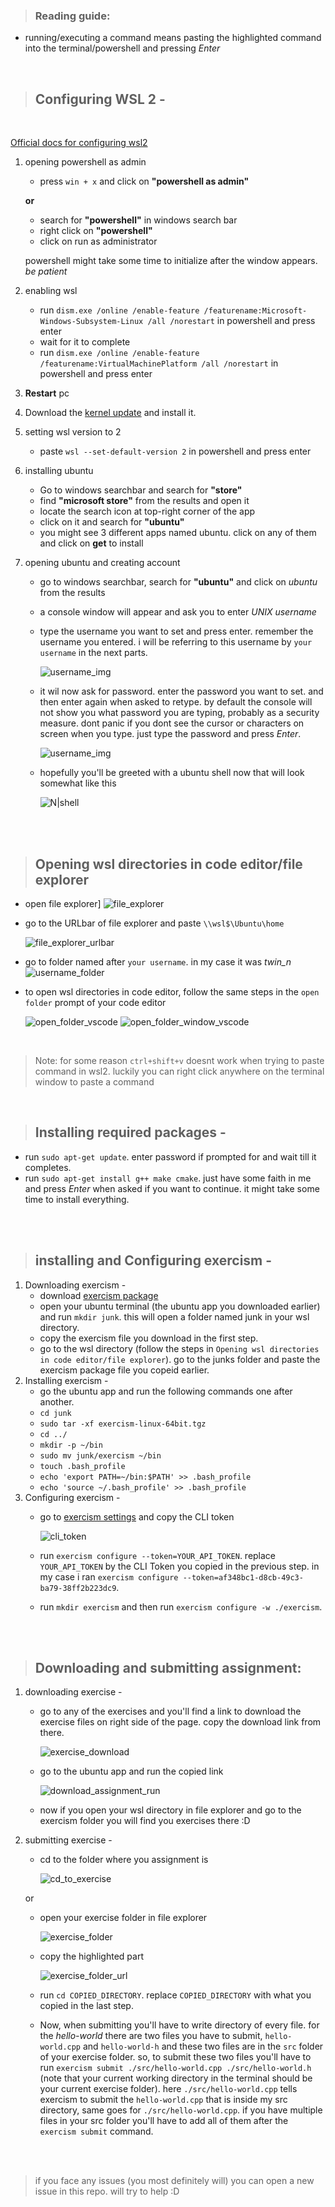 > ### Reading guide:
 - running/executing a command means pasting the highlighted command into the terminal/powershell and pressing *Enter*

<br>

> ## **Configuring WSL 2** -
<br>

[Official docs for configuring wsl2](https://docs.microsoft.com/en-us/windows/wsl/install-win10)

1. opening powershell as admin
    - press `win + x` and click on **"powershell as admin"** 

    **or** 
    - search for **"powershell"** in windows search bar
    - right click on **"powershell"** 
    - click on run as administrator  

    powershell might take some time to initialize after the window appears. *be patient*
2. enabling wsl
    - run `dism.exe /online /enable-feature /featurename:Microsoft-Windows-Subsystem-Linux /all /norestart` in powershell and press enter
    - wait for it to complete
    - run `dism.exe /online /enable-feature /featurename:VirtualMachinePlatform /all /norestart` in powershell and press enter
3. **Restart** pc 
4. Download the [kernel update](https://wslstorestorage.blob.core.windows.net/wslblob/wsl_update_x64.msi) and install it.
5. setting wsl version to 2
    - paste `wsl --set-default-version 2` in powershell and press enter
6. installing ubuntu
    - Go to windows searchbar and search for **"store"**
    - find **"microsoft store"** from the results and open it
    - locate the search icon at top-right corner of the app
    - click on it and search for **"ubuntu"** 
    - you might see 3 different apps named ubuntu. click on any of them and click on **get** to install
7. opening ubuntu and creating account
    - go to windows searchbar, search for **"ubuntu"** and click on *ubuntu* from the results
    - a console window will appear and ask you to enter *UNIX username*
    - type the username you want to set and press enter. remember the username you entered. i will be referring to this username by `your username` in the next parts.

      ![username_img](./username.PNG)
    - it wil now ask for password. enter the password you want to set. and then enter again when asked to retype. by default the console will not show you what password you are typing, probably as a security measure. dont panic if you dont see the cursor or characters on screen when you type. just type the password and press *Enter*.
    
      ![username_img](./password.PNG)
    - hopefully you'll be greeted with a ubuntu shell now that will look somewhat like this 
      
      ![N|shell](shell.PNG)

<br><br>

> ## **Opening wsl directories in code editor/file explorer**  
- open file explorer] ![file_explorer](file_explorer.PNG)
- go to the URLbar of file explorer and paste `\\wsl$\Ubuntu\home` 

  ![file_explorer_urlbar](file_explorer_urlbar.PNG)
- go to folder named after `your username`. in my case it was *twin_n*
  ![username_folder](username_folder.PNG)
- to open wsl directories in code editor, follow the same steps in the `open folder` prompt of your code editor 

  ![open_folder_vscode](open_folder_vscode.PNG)
  ![open_folder_window_vscode](open_folder_window_vscode.PNG)

<br>

> Note: for some reason `ctrl+shift+v` doesnt work when trying to paste command in wsl2. luckily you can right click anywhere on the terminal window to paste a command

<br>

> ## **Installing required packages** -
  - run `sudo apt-get update`. enter password if prompted for and wait till it completes.
  - run `sudo apt-get install g++ make cmake`. just have some faith in me and press *Enter* when asked if you want to continue. it might take some time to install everything.

<br><br>

> ## **installing and Configuring exercism** - 
1. Downloading exercism -
    - download [exercism package](https://github.com/exercism/cli/releases/download/v3.0.13/exercism-linux-64bit.tgz)
    - open your ubuntu terminal (the ubuntu app you downloaded earlier) and run `mkdir junk`. this will open a folder named junk in your wsl directory.
    - copy the exercism file you download in the first step.
    - go to the wsl directory (follow the steps in `Opening wsl directories in code editor/file explorer`). go to the junks folder and paste the exercism package file you copeid earlier.
2. Installing exercism - 
    - go the ubuntu app and run the following commands one after another.
    - `cd junk`
    - `sudo tar -xf exercism-linux-64bit.tgz`
    - `cd ../`
    - `mkdir -p ~/bin`
    - `sudo mv junk/exercism ~/bin`
    - `touch .bash_profile`
    - `echo 'export PATH=~/bin:$PATH' >> .bash_profile`
    - `echo 'source ~/.bash_profile' >> .bash_profile`
3. Configuring exercism - 
    - go to [exercism settings](https://exercism.io/my/settings) and copy the CLI token 

      ![cli_token](cli_token.PNG)
    - run `exercism configure --token=YOUR_API_TOKEN`. replace `YOUR_API_TOKEN` by the CLI Token you copied in the previous step. in my case i ran `exercism configure --token=af348bc1-d8cb-49c3-ba79-38ff2b223dc9`.
    - run `mkdir exercism` and then run `exercism configure -w ./exercism`.

<br><br>

> ## **Downloading and submitting assignment**:
1. downloading exercise - 
    - go to any of the exercises and you'll find a link to download the exercise files on right side of the page. copy the download link from there.

      ![exercise_download](exercise_download.PNG)
    - go to the ubuntu app and run the copied link 

      ![download_assignment_run](download_assignment_run.PNG)
    - now if you open your wsl directory in file explorer and go to the exercism folder you will find you exercises there :D
2. submitting exercise - 
    - cd to the folder where you assignment is

      ![cd_to_exercise](cd_to_exercise.PNG)
    
    or

    - open your exercise folder in file explorer

      ![exercise_folder](exercise_folder.PNG)
    - copy the highlighted part

      ![exercise_folder_url](exercise_folder_url.PNG)
    - run `cd COPIED_DIRECTORY`. replace `COPIED_DIRECTORY` with what you copied in the last step.
    - Now, when submitting you'll have to write directory of every file. for the *hello-world* there are two files you have to submit, `hello-world.cpp` and `hello-world-h` and these two files are in the `src` folder of your exercise folder. so, to submit these two files you'll have to run `exercism submit ./src/hello-world.cpp ./src/hello-world.h` (note that your current working directory in the terminal should be your current exercise folder). here `./src/hello-world.cpp` tells exercism to submit the `hello-world.cpp` that is inside my src directory, same goes for `./src/hello-world.cpp`. if you have multiple files in your src folder you'll have to add all of them after the `exercism submit` command.

<br><br>

> if you face any issues (you most definitely will) you can open a new issue in this repo. will try to help :D

